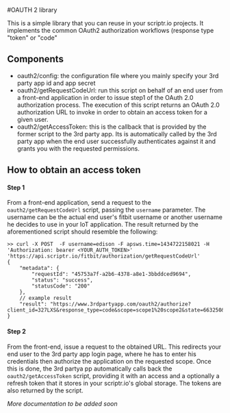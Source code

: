 #OAUTH 2 library

This is a simple library that you can reuse in your scriptr.io projects. It implements the common
OAuth2 authorization workflows (response type "token" or "code"

## Components
- oauth2/config: the configuration file where you mainly specify your 3rd party app id and app secret
- oauth2/getRequestCodeUrl: run this script on behalf of an end user from a front-end application in order to issue step1 of the OAuth 2.0 authorization process.
The execution of this script returns an OAuth 2.0 authorization URL to invoke in order to obtain an access token for a given user.
- oauth2/getAccessToken: this is the callback that is provided by the former script to the 3rd party app. 
Its is automatically called by the 3rd party app when the end user successfully authenticates against it and grants you with the requested
permissions.

## How to obtain an access token

#### Step 1
From a front-end application, send a request to the ```oauth2/getRequestCodeUrl``` script, passing the ```username``` parameter. The username can be the actual end user's fitbit username or another username he decides to use in your IoT application. The result returned by the aforementioned script should resemble the following:

```
>> curl -X POST  -F username=edison -F apsws.time=1434722158021 -H 'Authorization: bearer <YOUR_AUTH_TOKEN>' 'https://api.scriptr.io/fitbit/authorization/getRequestCodeUrl'
{
	"metadata": {
		"requestId": "45753a7f-a2b6-4378-a8e1-3bbddced9694",
		"status": "success",
		"statusCode": "200"
	},
	// example result 
	"result": "https://www.3rdpartyapp.com/oauth2/authorize?client_id=327LXS&response_type=code&scope=scope1%20scope2&state=663250&redirect_uri=https%3A%2F%2Fapi.scriptr.io%2Ffitbit%2Fauthorization%2FgetAccessToken%3Fauth_token%3XRxM1KkZwAzc4Mg%3D%3D"
}
```
#### Step 2

From the front-end, issue a request to the obtained URL. This redirects your end user to the 3rd party app login page, where he has to enter his credentials then authorize the application on the requested scope. Once this is done, the 3rd partya pp automatically calls back the ```oauth2/getAccessToken``` script, providing it with an access and a optionally a refresh token that it stores in your scriptr.io's global storage. The tokens are also returned by the script.

*More documentation to be added soon*
 